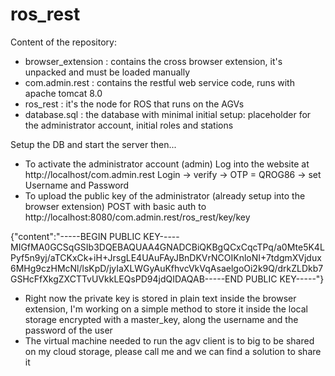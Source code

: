 # ros_rest

Content of the repository:

- browser_extension : contains the cross browser extension, it's unpacked and must be loaded manually
- com.admin.rest : contains the restful web service code, runs with apache tomcat 8.0
- ros_rest : it's the node for ROS that runs on the AGVs
- database.sql : the database with minimal initial setup: placeholder for the administrator account, initial roles and stations

Setup the DB and start the server then...

- To activate the administrator account (admin)
Log into the website at http://localhost/com.admin.rest
Login -> verify -> OTP = QROG86 -> set Username and Password
- To upload the public key of the administrator (already setup into the browser extension)
POST with basic auth to http://localhost:8080/com.admin.rest/ros_rest/key/key

{"content":"-----BEGIN PUBLIC KEY-----MIGfMA0GCSqGSIb3DQEBAQUAA4GNADCBiQKBgQCxCqcTPq/a0Mte5K4LPyf5n9yj/aTCKxCk+iH+JrsgLE4UAuFAyJBnDKVrNCOIKnloNI+7tdgmXVjdux6MHg9czHMcNl/lsKpD/jyIaXLWGyAuKfhvcVkVqAsaelgoOi2k9Q/drkZLDkb7GSHcFfXkgZXCTTvUVkkLEQsPD94jdQIDAQAB-----END PUBLIC KEY-----"}

- Right now the private key is stored in plain text inside the browser extension, I'm working on a simple method to store it inside the local storage encrypted with a master_key, along the username and the password of the user
- The virtual machine needed to run the agv client is to big to be shared on my cloud storage, please call me and we can find a solution to share it
